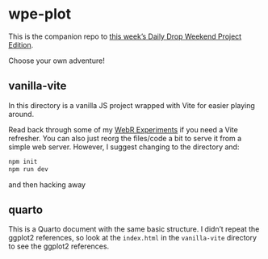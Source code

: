 # wpe-plot

This is the companion repo to [this week’s Daily Drop Weekend Project
Edition]().

Choose your own adventure!

## vanilla-vite

In this directory is a vanilla JS project wrapped with Vite for easier
playing around.

Read back through some of my [WebR Experiments]() if you need a Vite
refresher. You can also just reorg the files/code a bit to serve it from
a simple web server. However, I suggest changing to the directory and:

``` bash
npm init
npm run dev
```

and then hacking away

## quarto

This is a Quarto document with the same basic structure. I didn’t repeat
the ggplot2 references, so look at the `index.html` in the
`vanilla-vite` directory to see the ggplot2 references.
